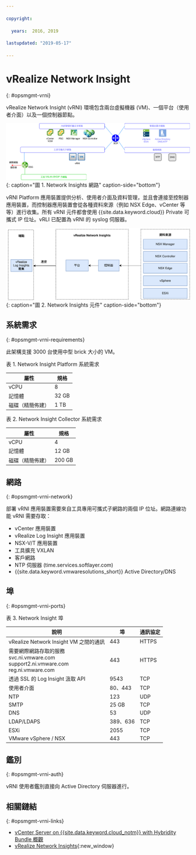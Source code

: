 ```yaml
---

copyright:

  years:  2016, 2019

lastupdated: "2019-05-17"

---
```


# vRealize Network Insight
{: #opsmgmt-vrni}

vRealize Network Insight (vRNI) 環境包含兩台虛擬機器 (VM)、一個平台（使用者介面）以及一個控制器節點。

![Network Insights 圖](../../images/opsmgmt-vrninw.svg "Network Insights 圖"){: caption="圖 1. Network Insights 網路" caption-side="bottom"}

vRNI Platform 應用裝置提供分析、使用者介面及資料管理，並且會連接至控制器應用裝置，而控制器應用裝置會從各種資料來源（例如 NSX Edge、vCenter 等等）進行收集。所有 vRNI 元件都會使用 {{site.data.keyword.cloud}} Private 可攜式 IP 位址。vRLI 已配置為 vRNI 的 syslog 伺服器。

![Network Insights 元件](../../images/opsmgmt-vrnicomponents.svg "Network Insights 元件"){: caption="圖 2. Network Insights 元件" caption-side="bottom"}

## 系統需求
{: #opsmgmt-vrni-requirements}

此架構支援 3000 台使用中型 brick 大小的 VM。

表 1. Network Insight Platform 系統需求

| 屬性            | 規格                           |
|---|---|
| vCPU | 8                                   |
|記憶體|32 GB|
|磁碟（精簡佈建）|1 TB |

表 2. Network Insight Collector 系統需求

| 屬性            | 規格                           |
|---|---|
| vCPU |4 |
|記憶體| 12 GB |
|磁碟（精簡佈建）|200 GB|

## 網路
{: #opsmgmt-vrni-network}

部署 vRNI 應用裝置需要來自工具專用可攜式子網路的兩個 IP 位址。網路連線功能 vRNI 需要存取：
* vCenter 應用裝置
* vRealize Log Insight 應用裝置
* NSX-V/T 應用裝置
* 工具擴充 VXLAN
* 客戶網路
* NTP 伺服器 (time.services.softlayer.com)
* {{site.data.keyword.vmwaresolutions_short}} Active Directory/DNS

## 埠 
{: #opsmgmt-vrni-ports}

表 3. Network Insight 埠

|說明       | 埠 | 通訊協定 |
|---|---|---|
|vRealize Network Insight VM 之間的通訊 | 443 | HTTPS |
|需要網際網路存取的服務<br>svc.ni.vmware.com<br>support2.ni.vmware.com<br>reg.ni.vmware.com| 443 |HTTPS | Log Insight 汲取 API                                     |9000| TCP |
|透過 SSL 的 Log Insight 汲取 API| 9543       | TCP |
|使用者介面| 80、443 | TCP |
|NTP| 123 | UDP |
| SMTP                                                          |25 GB | TCP |
|DNS| 53 | UDP |
| LDAP/LDAPS                                                    | 389、636   | TCP |
|ESXi|2055| TCP |
| VMware vSphere / NSX | 443 | TCP |

## 鑑別
{: #opsmgmt-vrni-auth}

vRNI 使用者鑑別直接向 Active Directory 伺服器進行。

## 相關鏈結
{: #opsmgmt-vrni-links}

* [vCenter Server on {{site.data.keyword.cloud_notm}} with Hybridity Bundle 概觀](/docs/services/vmwaresolutions/archiref/vcs?topic=vmware-solutions-vcs-hybridity-intro)
* [vRealize Network Insights](https://docs.vmware.com/en/VMware-vRealize-Network-Insight/index.html){:new_window}

